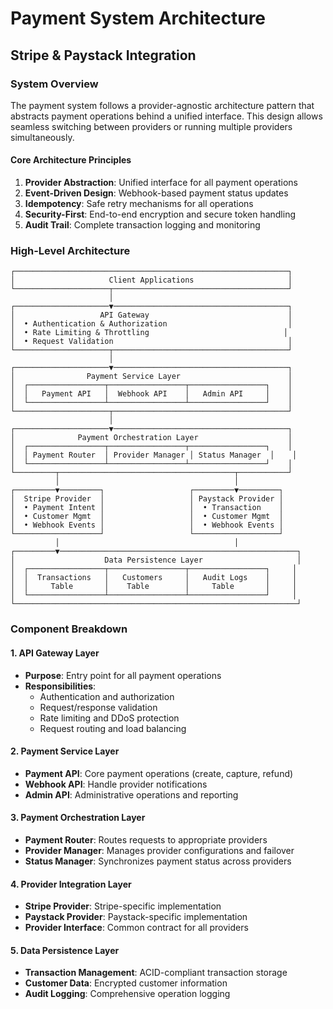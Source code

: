 # Payment System Architecture
## Stripe & Paystack Integration

### System Overview

The payment system follows a provider-agnostic architecture pattern that abstracts payment operations behind a unified interface. This design allows seamless switching between providers or running multiple providers simultaneously.

#### Core Architecture Principles
1. **Provider Abstraction**: Unified interface for all payment operations
2. **Event-Driven Design**: Webhook-based payment status updates
3. **Idempotency**: Safe retry mechanisms for all operations
4. **Security-First**: End-to-end encryption and secure token handling
5. **Audit Trail**: Complete transaction logging and monitoring

### High-Level Architecture

```
┌─────────────────────────────────────────────────────────────┐
│                     Client Applications                     │
└─────────────────────┬───────────────────────────────────────┘
                      │
┌─────────────────────▼───────────────────────────────────────┐
│                   API Gateway                               │
│  • Authentication & Authorization                           │
│  • Rate Limiting & Throttling                              │
│  • Request Validation                                       │
└─────────────────────┬───────────────────────────────────────┘
                      │
┌─────────────────────▼───────────────────────────────────────┐
│                Payment Service Layer                        │
│  ┌─────────────────┬─────────────────┬─────────────────┐    │
│  │   Payment API   │  Webhook API    │   Admin API     │    │
│  └─────────────────┴─────────────────┴─────────────────┘    │
└─────────────────────┬───────────────────────────────────────┘
                      │
┌─────────────────────▼───────────────────────────────────────┐
│              Payment Orchestration Layer                    │
│  ┌─────────────────┬─────────────────┬─────────────────┐    │
│  │ Payment Router  │ Provider Manager │ Status Manager  │    │
│  └─────────────────┴─────────────────┴─────────────────┘    │
└─────────┬───────────────────────────────────────┬───────────┘
          │                                       │
┌─────────▼─────────┐                   ┌─────────▼─────────┐
│  Stripe Provider  │                   │ Paystack Provider │
│  • Payment Intent │                   │  • Transaction    │
│  • Customer Mgmt  │                   │  • Customer Mgmt  │
│  • Webhook Events │                   │  • Webhook Events │
└───────────────────┘                   └───────────────────┘
          │                                       │
┌─────────▼─────────────────────────────────────────────────────┐
│                    Data Persistence Layer                     │
│  ┌─────────────────┬─────────────────┬─────────────────┐     │
│  │  Transactions   │   Customers     │   Audit Logs    │     │
│  │     Table       │    Table        │     Table       │     │
│  └─────────────────┴─────────────────┴─────────────────┘     │
└───────────────────────────────────────────────────────────────┘
```

### Component Breakdown

#### 1. API Gateway Layer
- **Purpose**: Entry point for all payment operations
- **Responsibilities**:
  - Authentication and authorization
  - Request/response validation
  - Rate limiting and DDoS protection
  - Request routing and load balancing

#### 2. Payment Service Layer
- **Payment API**: Core payment operations (create, capture, refund)
- **Webhook API**: Handle provider notifications
- **Admin API**: Administrative operations and reporting

#### 3. Payment Orchestration Layer
- **Payment Router**: Routes requests to appropriate providers
- **Provider Manager**: Manages provider configurations and failover
- **Status Manager**: Synchronizes payment status across providers

#### 4. Provider Integration Layer
- **Stripe Provider**: Stripe-specific implementation
- **Paystack Provider**: Paystack-specific implementation
- **Provider Interface**: Common contract for all providers

#### 5. Data Persistence Layer
- **Transaction Management**: ACID-compliant transaction storage
- **Customer Data**: Encrypted customer information
- **Audit Logging**: Comprehensive operation logging